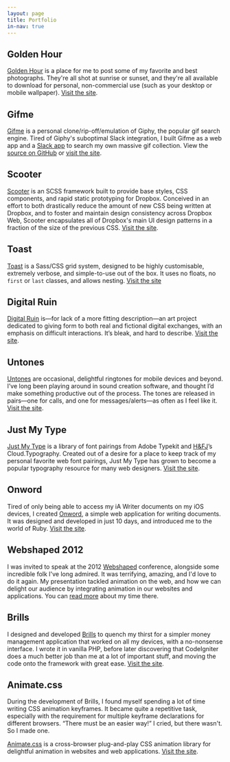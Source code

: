 ```yaml
---
layout: page
title: Portfolio
in-nav: true
---
```


## Golden Hour
[Golden Hour](https://goldenhour.photos) is a place for me to post some of my favorite and best photographs. They're all
shot at sunrise or sunset, and they're all available to download for personal, non-commercial use (such as your desktop
or mobile wallpaper). [Visit the site](https://goldenhour.photos).

## Gifme
[Gifme](https://gif.daneden.me) is a personal clone/rip-off/emulation of Giphy, the popular gif search engine. Tired of
Giphy's suboptimal Slack integration, I built Gifme as a web app and a [Slack app](https://gif.daneden.me/slack) to
search my own massive gif collection. View the [source on GitHub](https://github.com/daneden/gifme) or
[visit the site](https://gif.daneden.me).

## Scooter
[Scooter](http://dropbox.github.io/scooter/) is an SCSS framework built to provide base styles, CSS components, and
rapid static prototyping for Dropbox. Conceived in an effort to both drastically reduce the amount of new CSS being
written at Dropbox, and to foster and maintain design consistency across Dropbox Web, Scooter encapsulates all of
Dropbox's main UI design patterns in a fraction of the size of the previous CSS.
[Visit the site](http://dropbox.github.io/scooter/).

## Toast
[Toast](http://daneden.github.io/Toast) is a Sass/CSS grid system, designed to be highly customisable, extremely
verbose, and simple-to-use out of the box. It uses no floats, no `first` or `last` classes, and allows nesting.
[Visit the site](http://daneden.github.io/Toast)

## Digital Ruin
[Digital Ruin](http://digitalru.in/) is—for lack of a more fitting description—an art project dedicated to giving form
to both real and fictional digital exchanges, with an emphasis on difficult interactions. It’s bleak, and hard to
describe. [Visit the site](http://digitalru.in/).

## Untones
[Untones](http://unton.es/) are occasional, delightful ringtones for mobile devices and beyond. I’ve long been playing
around in sound creation software, and thought I’d make something productive out of the process. The tones are released
in pairs—one for calls, and one for messages/alerts—as often as I feel like it. [Visit the site](http://unton.es).

## Just My Type
[Just My Type](http://justmytype.co) is a library of font pairings from Adobe Typekit and [H&FJ](class:caps)’s
Cloud.Typography. Created out of a desire for a place to keep track of my personal favorite web font pairings, Just My
Type has grown to become a popular typography resource for many web designers. [Visit the site](http://justmytype.co).

## Onword
Tired of only being able to access my iA Writer documents on my iOS devices, I created [Onword](http://onword.co), a
simple web application for writing documents. It was designed and developed in just 10 days, and introduced me to the
world of Ruby. [Visit the site](http://onword.co).

## Webshaped 2012
I was invited to speak at the 2012 [Webshaped](http://webshaped.fi) conference, alongside some incredible folk I've
long admired. It was terrifying, amazing, and I'd love to do it again. My presentation tackled animation on the web,
and how we can delight our audience by integrating animation in our websites and applications. You can
[read more](/2012/05/18/i-have-no-idea-what-im-doing/) about my time there.

## Brills
I designed and developed [Brills](http://brills.me) to quench my thirst for a simpler money management application that
worked on all my devices, with a no-nonsense interface. I wrote it in vanilla PHP, before later discovering that
CodeIgniter does a much better job than me at a lot of important stuff, and moving the code onto the framework with
great ease. [Visit the site](http://brills.me).

## Animate.css
During the development of Brills, I found myself spending a lot of time writing CSS animation keyframes. It became quite
a repetitive task, especially with the requirement for multiple keyframe declarations for different browsers. “There
must be an easier way!” I cried, but there wasn't. So I made one.

[Animate.css](http://daneden.github.io/animate.css/) is a cross-browser plug-and-play CSS animation library for
delightful animation in websites and web applications. [Visit the site](http://daneden.github.io/animate.css/).
